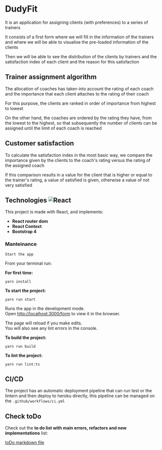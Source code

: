 # DudyFit

It is an application for assigning clients (with preferences) to a series of trainers

It consists of a first form where we will fill in the information of the trainers and where we will be able to visualise the pre-loaded information of the clients

Then we will be able to see the distribution of the clients by trainers and the satisfaction index of each client and the reason for this satisfaction

## Trainer assignment algorithm

The allocation of coaches has taken into account the rating of each coach and the importance that each client attaches to the rating of their coach

For this purpose, the clients are ranked in order of importance from highest to lowest

On the other hand, the coaches are ordered by the rating they have, from the lowest to the highest, so that subsequently the number of clients can be assigned until the limit of each coach is reached

## Customer satisfaction

To calculate the satisfaction index in the most basic way, we compare the importance given by the clients to the coach's rating versus the rating of the assigned coach

If this comparison results in a value for the client that is higher or equal to the trainer's rating, a value of satisfied is given, otherwise a value of not very satisfied

## Technologies ![React](https://img.shields.io/badge/-ReactJs-61DAFB?logo=react&logoColor=white&logoWidth=30)

This project is made with React, and implements:

- **React router dom**
- **React Context**
- **Bootstrap 4**

### Manteinance

`Start the app`

From your terminal run:

**For first time:**

```
yarn install
```

**To start the project:**

```
yarn run start
```

Runs the app in the development mode.\
Open [http://localhost:3000/form](http://localhost:3000/form) to view it in the browser.

The page will reload if you make edits.\
You will also see any lint errors in the console.

**To build the project:**

```
yarn run build
```

**To lint the project:**

```
yarn run lint:ts
```

## CI/CD

The project has an automatic deployment pipeline that can run test or the lintern and then deploy to heroku directly, this pipeline can be managed on the `.github/workflows/ci.yml`

## Check toDo

Check out the **to do list with main errors, refactors and new implementations** list:

[toDo markdown file](toDo.md)
